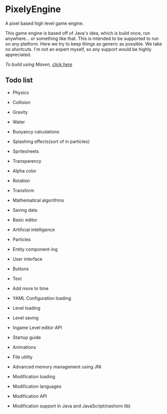 # PixelyEngine

A pixel based high level game engine.

This game engine is based off of Java's idea, which is build once, run anywhere... or something like that.
This is intended to be supported to run on any platform.
Here we try to keep things as generic as possible. We take no shortcuts. I'm not an expert myself, so any support would be highly appreciated.

_To build using Maven, [click here](https://github.com/LakkieGaming/PixelyEngine/wiki/Guide-to-Building)_

## Todo list

* Physics
* Collision
* Gravity
* Water
* Buoyancy calculations
* Splashing effects(sort of in particles)
	
* Spritesheets
* Transparency
* Alpha color
* Rotation
* Transform
* Mathematical algorithms
* Saving data
* Basic editor
* Artificial intelligence
* Particles
* Entity component-ing
* User interface
* Buttons
* Text
* Add more to time
* YAML Configuration loading
	
* Level loading
* Level saving
* Ingame Level editor API
	
* Startup guide
* Animations
* File utility
* Advanced memory management using JNI
* Modification loading
* Modification languages
* Modification API
* Modification support in Java and JavaScript(nashorn lib)

